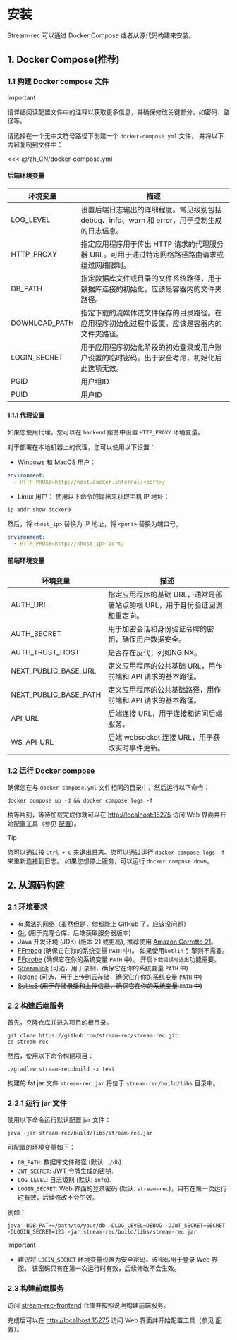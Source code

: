 # 安装

Stream-rec 可以通过 Docker Compose 或者从源代码构建来安装。

## 1. Docker Compose(推荐)

### 1.1 构建 Docker compose 文件

> [!IMPORTANT]
> 请详细阅读配置文件中的注释以获取更多信息，并确保修改关键部分，如密码、路径等。

请选择在一个无中文符号路径下创建一个 `docker-compose.yml` 文件， 并将以下内容复制到文件中：

<<< @/zh_CN/docker-compose.yml

#### 后端环境变量

| 环境变量      | 描述                                                                                           |
| ------------- | ---------------------------------------------------------------------------------------------- |
| LOG_LEVEL     | 设置后端日志输出的详细程度。常见级别包括 debug、info、warn 和 error，用于控制生成的日志信息。  |
| HTTP_PROXY    | 指定应用程序用于传出 HTTP 请求的代理服务器 URL。可用于通过特定网络路径路由请求或绕过网络限制。 |
| DB_PATH       | 指定数据库文件或目录的文件系统路径，用于数据库连接的初始化。应该是容器内的文件夹路径。         |
| DOWNLOAD_PATH | 指定下载的流媒体或文件保存的目录路径。在应用程序初始化过程中设置。应该是容器内的文件夹路径。   |
| LOGIN_SECRET  | 用于应用程序初始化阶段的初始登录或用户账户设置的临时密码。出于安全考虑，初始化后此选项无效。   |
| PGID          | 用户组ID                                                                                       |
| PUID          | 用户ID                                                                                         |

#### 1.1.1 代理设置

如果您使用代理，您可以在 `backend` 服务中设置 `HTTP_PROXY` 环境变量。

对于部署在本地机器上的代理，您可以使用以下设置：

- Windows 和 MacOS 用户：

```yaml
environment:
  - HTTP_PROXY=http://host.docker.internal:<port>/
```

- Linux 用户： 使用以下命令的输出来获取主机 IP 地址：

```shell
ip addr show docker0
```

然后，将 `<host_ip>` 替换为 IP 地址，将 `<port>` 替换为端口号。

```yaml
environment:
  - HTTP_PROXY=http://<host_ip>:port/
```

#### 前端环境变量

| 环境变量              | 描述                                                                       |
| --------------------- | -------------------------------------------------------------------------- |
| AUTH_URL              | 指定应用程序的基础 URL，通常是部署站点的根 URL，用于身份验证回调和重定向。 |
| AUTH_SECRET           | 用于加密会话和身份验证令牌的密钥，确保用户数据安全。                       |
| AUTH_TRUST_HOST       | 是否存在反代，列如NGINX。                                                  |
| NEXT_PUBLIC_BASE_URL  | 定义应用程序的公共基础 URL，用作前端和 API 请求的基本路径。                |
| NEXT_PUBLIC_BASE_PATH | 定义应用程序的公共基础路径，用作前端和 API 请求的基本路径。                |
| API_URL               | 后端连接 URL，用于连接和访问后端服务。                                     |
| WS_API_URL            | 后端 websocket 连接 URL，用于获取实时事件更新。                            |


### 1.2 运行 Docker compose

确保您在与 `docker-compose.yml` 文件相同的目录中，然后运行以下命令：

```shell
docker compose up -d && docker compose logs -f
```

稍等片刻，等待加载完成你就可以在 [http://localhost:15275](http://localhost:15275) 访问 Web 界面并开始配置工具（参见 [配置](configuration)）。

> [!TIP]
> 您可以通过按 `Ctrl + C` 来退出日志。您可以通过运行 `docker compose logs -f` 来重新连接到日志。
> 如果您想停止服务，可以运行 `docker compose down`。

## 2. 从源码构建

### 2.1 环境要求

- 有魔法的网络（虽然但是，你都能上 GitHub 了，应该没问题）
- [Git](https://git-scm.com/downloads) (用于克隆仓库、后端获取服务器版本)
- Java 开发环境 (JDK) (版本 21 或更高),
  推荐使用 [Amazon Corretto 21](https://docs.aws.amazon.com/corretto/latest/corretto-21-ug/downloads-list.html)。
- [FFmpeg](https://ffmpeg.org/download.html) (确保它在你的系统变量 `PATH` 中)。 如果使用`kotlin` 引擎则不需要。
- [FFprobe](https://ffmpeg.org/download.html) (确保它在你的系统变量 `PATH` 中)。 开启`下载错误时退出`功能需要。
- [Streamlink](https://streamlink.github.io/install.html) (可选，用于录制，确保它在你的系统变量 `PATH` 中)
- [Rclone](https://rclone.org/downloads/) (可选，用于上传到云存储，确保它在你的系统变量 `PATH` 中)
- ~~[Sqlite3](https://www.sqlite.org/download.html) (用于存储录播和上传信息，确保它在你的系统变量 `PATH` 中)~~

### 2.2 构建后端服务

首先，克隆仓库并进入项目的根目录。

```shell
git clone https://github.com/stream-rec/stream-rec.git
cd stream-rec
```

然后，使用以下命令构建项目：

```shell
./gradlew stream-rec:build -x test
```

构建的 fat jar 文件 `stream-rec.jar` 将位于 `stream-rec/build/libs` 目录中。

### 2.2.1 运行 jar 文件

使用以下命令运行默认配置 jar 文件：

```shell
java -jar stream-rec/build/libs/stream-rec.jar
```

可配置的环境变量如下：

- `DB_PATH`: 数据库文件路径 (默认: `./db`).
- `JWT_SECRET`: JWT 令牌生成的密钥.
- `LOG_LEVEL`: 日志级别 (默认: `info`).
- `LOGIN_SECRET`: Web 界面的登录密码 (默认: `stream-rec`)，只有在第一次运行时有效，后续修改不会生效。

例如：

```shell
java -DDB_PATH=/path/to/your/db -DLOG_LEVEL=DEBUG -DJWT_SECRET=SECRET -DLOGIN_SECRET=123 -jar stream-rec/build/libs/stream-rec.jar
```

> [!IMPORTANT]
>
> - 建议将 `LOGIN_SECRET` 环境变量设置为安全密码。该密码用于登录 Web 界面。
>   该密码只有在第一次运行时有效，后续修改不会生效。

### 2.3 构建前端服务

访问 [stream-rec-frontend](https://github.com/stream-rec/stream-rec-frontend) 仓库并按照说明构建前端服务。

完成后可以在 [http://localhost:15275](http://localhost:15275) 访问 Web 界面并开始配置工具（参见 [配置](configuration)）。
